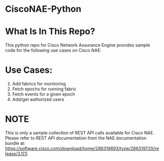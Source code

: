 # CiscoNAE-Python

# What Is In This Repo?
This python repo for Cisco Network Assurance Engine provides sample code for the following use cases on Cisco NAE:

# Use Cases:
1. Add fabrics for monitoring
2. Fetch epochs for running fabric
3. Fetch events for a given epoch
4. Add/get authorized users

# NOTE
This is only a sample collection of REST API calls available for Cisco NAE. Please refer to REST API documentation from the NAE documentation bundle at: https://software.cisco.com/download/home/286319693/type/286319720/release/3.1(1)

